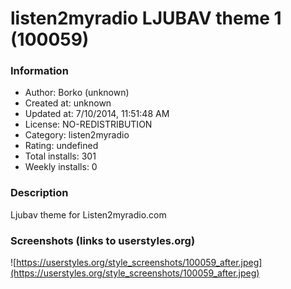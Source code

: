# listen2myradio LJUBAV theme 1 (100059)

### Information
- Author: Borko (unknown)
- Created at: unknown
- Updated at: 7/10/2014, 11:51:48 AM
- License: NO-REDISTRIBUTION
- Category: listen2myradio
- Rating: undefined
- Total installs: 301
- Weekly installs: 0


### Description
Ljubav theme for Listen2myradio.com


### Screenshots (links to userstyles.org)
![https://userstyles.org/style_screenshots/100059_after.jpeg](https://userstyles.org/style_screenshots/100059_after.jpeg)


